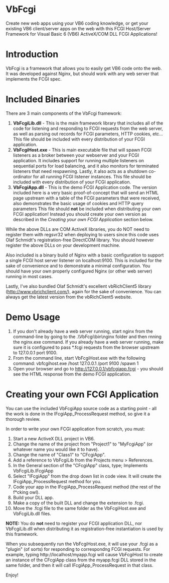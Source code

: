 # VbFcgi
Create new web apps using your VB6 coding knowledge, or get your existing VB6 client/server apps on the web with this FCGI Host/Server Framework for Visual Basic 6 (VB6) ActiveX/COM DLL FCGI Applications!

# Introduction
VbFcgi is a framework that allows you to easily get VB6 code onto the web. It was developed against Nginx, but should work with any web server that implements the FCGI spec.

# Included Binaries
There are 3 main components of the VbFcgi framework:
1. **VbFcgiLib.dll** - This is the main framework library that includes all of the code for listening and responding to FCGI requests from the web server, as well as parsing out records for FCGI parameters, HTTP cookies, etc... This file should be included with every distribution of your FCGI application.
2. **VbFcgiHost.exe** - This is main executable file that will spawn FCGI listeners as a broker between your webserver and your FCGI application. It includes support for running multiple listeners on sequential ports for load balancing, and it also monitors for terminated listeners that need respawning. Lastly, it also acts as a shutdown co-ordinator for all running FCGI listener instances. This file should be included with every distribution of your FCGI application.
3. **VbFcgiApp.dll** - This is the demo FCGI Application code. The version included here is a very basic proof-of-concept that will send an HTML page upstream with a table of the FCGI parameters that were received, also demonstrates the basic usage of cookies and HTTP query parameters  This file should **not** be included when distributing your own FCGI application! Instead you should create your own version as described in the *Creating your own FCGI Application* section below.

While the above DLLs are COM ActiveX libraries, you do NOT need to register them with regsvr32 when deploying to users since this code uses Olaf Schmidt's registration-free DirectCOM library. You should however register the above DLLs on your development machine.

Also included is a binary build of Nginx with a basic configuration to support a single FCGI host server listener on localhost:9100. This is included for the sake of convenience and to demonstrate a minimal configuration. You should have your own properly configured Nginx (or other web server) running in most cases.

Lastly, I've also bundled Olaf Schmidt's excellent vbRichClient5 library (http://www.vbrichclient.com/), again for the sake of convenience. You can always get the latest version from the vbRichClient5 website.

# Demo Usage
1. If you don't already have a web server running, start nginx from the command-line by going to the .\VbFcgi\bin\nginx folder and then rnning the nginx.exe command. If you already have a web server running, make sure it is configured to pass *.fcgi requests from the browser upstream to 127.0.0.1 port 9100.
2. From the command line, start VbFcgiHost.exe with the following command: vbfcgihost.exe /host 127.0.0.1 /port 9100 /spawn 1
3. Open your browser and go to http://127.0.0.1/vbfcgiapp.fcgi - you should see the HTML response from the demo FCGI application.

# Creating your own FCGI Application
You can use the included VbFcgiApp source code as a starting point - all the work is done in the IFcgiApp_ProcessRequest method, so give it a thorough review.

In order to write your own FCGI application from scratch, you must:

1. Start a new ActiveX DLL project in VB6.
2. Change the name of the project from "Project1" to "MyFcgiApp" (or whatever name you would like it to have).
3. Change the name of "Class1" to "CFcgiApp".
4. Add a reference to VbFcgiLib from the Projects menu > References.
5. In the General section of the "CFcgiApp" class, type; Implements VbFcgiLib.IFcgiApp
6. Select "IFcgiApp" from the drop down list in code view. It will create the IFcgiApp_ProcessRequest method for you.
7. Code your app in the IFcgiApp_ProcessRequest method (the rest of the f*cking owl).
8. Build your DLL app. 
9. Make a copy of the built DLL and change the extension to .fcgi.
10. Move the .fcgi file to the same folder as the VbFcgiHost.exe and VbFcgiLib.dll files.

**NOTE:** You do **not** need to register your FCGI application DLL, nor VbFcgiLib.dll when distributing it as registration-free instantiation is used by this framework.

When you subsequently run the VbFcgiHost.exe, it will use your .fcgi as a "plugin" (of sorts) for responding to correspondng FCGI requests. For example, typing http://localhost/myapp.fcgi will cause VbFcgiHost to create an instance of the CFcgiApp class from the myapp.fcgi DLL stored in the same folder, and then it will call IFcgiApp_ProcessRequest in that class.

Enjoy!